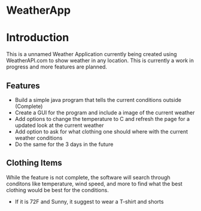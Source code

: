 # WeatherApp
# Introduction
This is a unnamed Weather Application currently being created using WeatherAPI.com to show weather in any location. This is currently a work in progress
and more features are planned.
## Features 
* Build a simple java program that tells the current conditions outside (Complete)
* Create a GUI for the program and include a image of the current weather
* Add options to change the temperature to C and refresh the page for a updated look at the current weather
* Add option to ask for what clothing one should where with the current weather conditions
* Do the same for the 3 days in the future 
## Clothing Items
While the feature is not complete, the software will search through conditons like temperature, wind speed, and more to find what the best clothing would be
best for the conditions.
* If it is 72F and Sunny, it suggest to wear a T-shirt and shorts



